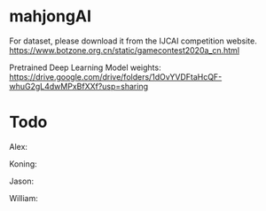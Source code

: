 # mahjongAI

For dataset, please download it from the IJCAI competition website.
https://www.botzone.org.cn/static/gamecontest2020a_cn.html

Pretrained Deep Learning Model weights:
https://drive.google.com/drive/folders/1dOvYVDFtaHcQF-whuG2gL4dwMPxBfXXf?usp=sharing


# Todo
Alex: 

Koning:

Jason:

William:
